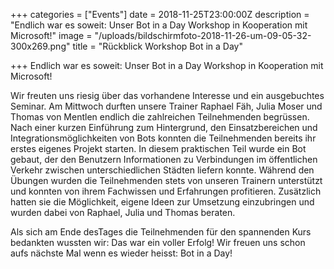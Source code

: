 +++
categories = ["Events"]
date = 2018-11-25T23:00:00Z
description = "Endlich war es soweit: Unser Bot in a Day Workshop in Kooperation mit Microsoft!"
image = "/uploads/bildschirmfoto-2018-11-26-um-09-05-32-300x269.png"
title = "Rückblick Workshop Bot in a Day"

+++
Endlich war es soweit: Unser Bot in a Day Workshop in Kooperation mit Microsoft!

Wir freuten uns riesig über das vorhandene Interesse und ein ausgebuchtes Seminar. Am Mittwoch durften unsere Trainer Raphael Fäh, Julia Moser und Thomas von Mentlen endlich die zahlreichen Teilnehmenden begrüssen. Nach einer kurzen Einführung zum Hintergrund, den Einsatzbereichen und Integrationsmöglichkeiten von Bots konnten die Teilnehmenden bereits ihr erstes eigenes Projekt starten. In diesem praktischen Teil wurde ein Bot gebaut, der den Benutzern Informationen zu Verbindungen im öffentlichen Verkehr zwischen unterschiedlichen Städten liefern konnte. Während den Übungen wurden die Teilnehmenden stets von unseren Trainern unterstützt und konnten von ihrem Fachwissen und Erfahrungen profitieren. Zusätzlich hatten sie die Möglichkeit, eigene Ideen zur Umsetzung einzubringen und wurden dabei von Raphael, Julia und Thomas beraten.

Als sich am Ende desTages die Teilnehmenden für den spannenden Kurs bedankten wussten wir: Das war ein voller Erfolg! Wir freuen uns schon aufs nächste Mal wenn es wieder heisst: Bot in a Day!
